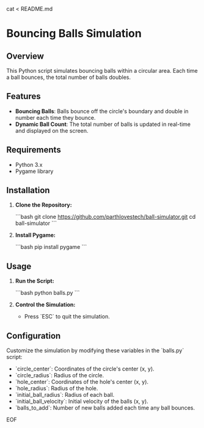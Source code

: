 cat <<EOF > README.md
# Bouncing Balls Simulation

## Overview

This Python script simulates bouncing balls within a circular area. Each time a ball bounces, the total number of balls doubles.
## Features

- **Bouncing Balls**: Balls bounce off the circle's boundary and double in number each time they bounce.
- **Dynamic Ball Count**: The total number of balls is updated in real-time and displayed on the screen.

## Requirements

- Python 3.x
- Pygame library

## Installation

1. **Clone the Repository:**

   \`\`\`bash
   git clone https://github.com/parthlovestech/ball-simulator.git
   cd ball-simulator
   \`\`\`

2. **Install Pygame:**

   \`\`\`bash
   pip install pygame
   \`\`\`

## Usage

1. **Run the Script:**

   \`\`\`bash
   python balls.py
   \`\`\`

2. **Control the Simulation:**

   - Press \`ESC\` to quit the simulation.

## Configuration

Customize the simulation by modifying these variables in the \`balls.py\` script:

- \`circle_center\`: Coordinates of the circle's center (x, y).
- \`circle_radius\`: Radius of the circle.
- \`hole_center\`: Coordinates of the hole's center (x, y).
- \`hole_radius\`: Radius of the hole.
- \`initial_ball_radius\`: Radius of each ball.
- \`initial_ball_velocity\`: Initial velocity of the balls (x, y).
- \`balls_to_add\`: Number of new balls added each time any ball bounces.

EOF

